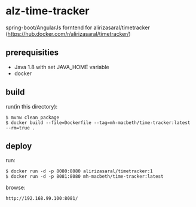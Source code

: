 # alz-time-tracker

spring-boot/AngularJs forntend for alirizasaral/timetracker (https://hub.docker.com/r/alirizasaral/timetracker/)

## prerequisities

- Java 1.8 with set JAVA_HOME variable
- docker

## build

run(in this directory):

	$ mvnw clean package
	$ docker build --file=Dockerfile --tag=mh-macbeth/time-tracker:latest --rm=true .
	
## deploy

run:

	$ docker run -d -p 8080:8080 alirizasaral/timetracker:1
	$ docker run -d -p 8081:8080 mh-macbeth/time-tracker:latest
	
browse:

	http://192.168.99.100:8081/